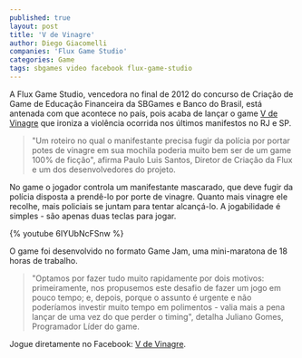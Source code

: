 ```yaml
---
published: true
layout: post
title: 'V de Vinagre'
author: Diego Giacomelli
companies: 'Flux Game Studio'
categories: Game
tags: sbgames video facebook flux-game-studio
---
```

 
A Flux Game Studio, vencedora no final de 2012 do concurso de Criação de Game de Educação Financeira da SBGames e Banco do Brasil, está antenada com que acontece no país, pois acaba de lançar o game [V de Vinagre](https://apps.facebook.com/vdevinagre/) que ironiza a violência ocorrida nos últimos manifestos no RJ e SP.

> "Um roteiro no qual o manifestante precisa fugir da polícia por portar potes de vinagre em sua mochila poderia muito bem ser de um game 100% de ficção", afirma Paulo Luis Santos, Diretor de Criação da Flux e um dos desenvolvedores do projeto.
 
No game o jogador controla um manifestante mascarado, que deve fugir da polícia disposta a prendê-lo por porte de vinagre. Quanto mais vinagre ele recolhe, mais policiais se juntam para tentar alcançá-lo. A jogabilidade é simples - são apenas duas teclas para jogar.
 
{% youtube 6IYUbNcFSnw %}
 
O game foi desenvolvido no formato Game Jam, uma mini-maratona de 18 horas de trabalho.

>  "Optamos por fazer tudo muito rapidamente por dois motivos: primeiramente, nos propusemos este desafio de fazer um jogo em pouco tempo; e, depois, porque o assunto é urgente e não poderíamos investir muito tempo em polimentos - valia mais a pena lançar de uma vez do que perder o timing", detalha Juliano Gomes, Programador Líder do game. 
 
Jogue diretamente no Facebook: [V de Vinagre](https://apps.facebook.com/vdevinagre/).